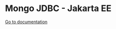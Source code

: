 # Mongo JDBC - Jakarta EE 

[Go to documentation](https://pablobastidasv.github.io/mongojdbc-jee/index.html)
